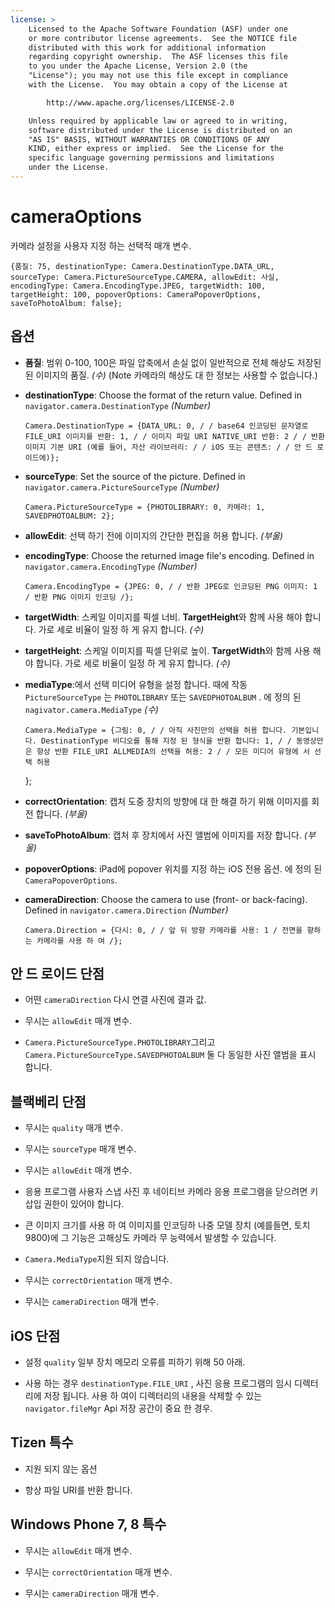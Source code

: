 ```yaml
---
license: >
    Licensed to the Apache Software Foundation (ASF) under one
    or more contributor license agreements.  See the NOTICE file
    distributed with this work for additional information
    regarding copyright ownership.  The ASF licenses this file
    to you under the Apache License, Version 2.0 (the
    "License"); you may not use this file except in compliance
    with the License.  You may obtain a copy of the License at

        http://www.apache.org/licenses/LICENSE-2.0

    Unless required by applicable law or agreed to in writing,
    software distributed under the License is distributed on an
    "AS IS" BASIS, WITHOUT WARRANTIES OR CONDITIONS OF ANY
    KIND, either express or implied.  See the License for the
    specific language governing permissions and limitations
    under the License.
---
```


# cameraOptions

카메라 설정을 사용자 지정 하는 선택적 매개 변수.

    {품질: 75, destinationType: Camera.DestinationType.DATA_URL, sourceType: Camera.PictureSourceType.CAMERA, allowEdit: 사실, encodingType: Camera.EncodingType.JPEG, targetWidth: 100, targetHeight: 100, popoverOptions: CameraPopoverOptions, saveToPhotoAlbum: false};
    

## 옵션

*   **품질**: 범위 0-100, 100은 파일 압축에서 손실 없이 일반적으로 전체 해상도 저장된 된 이미지의 품질. *(수)* (Note 카메라의 해상도 대 한 정보는 사용할 수 없습니다.)

*   **destinationType**: Choose the format of the return value. Defined in `navigator.camera.DestinationType` *(Number)*
    
        Camera.DestinationType = {DATA_URL: 0, / / base64 인코딩된 문자열로 FILE_URI 이미지를 반환: 1, / / 이미지 파일 URI NATIVE_URI 반환: 2 / / 반환 이미지 기본 URI (예를 들어, 자산 라이브러리: / / iOS 또는 콘텐츠: / / 안 드 로이드에)};
        

*   **sourceType**: Set the source of the picture. Defined in `navigator.camera.PictureSourceType` *(Number)*
    
        Camera.PictureSourceType = {PHOTOLIBRARY: 0, 카메라: 1, SAVEDPHOTOALBUM: 2};
        

*   **allowEdit**: 선택 하기 전에 이미지의 간단한 편집을 허용 합니다. *(부울)*

*   **encodingType**: Choose the returned image file's encoding. Defined in `navigator.camera.EncodingType` *(Number)*
    
        Camera.EncodingType = {JPEG: 0, / / 반환 JPEG로 인코딩된 PNG 이미지: 1 / 반환 PNG 이미지 인코딩 /};
        

*   **targetWidth**: 스케일 이미지를 픽셀 너비. **TargetHeight**와 함께 사용 해야 합니다. 가로 세로 비율이 일정 하 게 유지 합니다. *(수)*

*   **targetHeight**: 스케일 이미지를 픽셀 단위로 높이. **TargetWidth**와 함께 사용 해야 합니다. 가로 세로 비율이 일정 하 게 유지 합니다. *(수)*

*   **mediaType**:에서 선택 미디어 유형을 설정 합니다. 때에 작동 `PictureSourceType` 는 `PHOTOLIBRARY` 또는 `SAVEDPHOTOALBUM` . 에 정의 된 `nagivator.camera.MediaType` *(수)* 
    
        Camera.MediaType = {그림: 0, / / 아직 사진만의 선택을 허용 합니다. 기본입니다. DestinationType 비디오를 통해 지정 된 형식을 반환 합니다: 1, / / 동영상만은 항상 반환 FILE_URI ALLMEDIA의 선택을 허용: 2 / / 모든 미디어 유형에 서 선택 허용
        
    
    };

*   **correctOrientation**: 캡처 도중 장치의 방향에 대 한 해결 하기 위해 이미지를 회전 합니다. *(부울)*

*   **saveToPhotoAlbum**: 캡처 후 장치에서 사진 앨범에 이미지를 저장 합니다. *(부울)*

*   **popoverOptions**: iPad에 popover 위치를 지정 하는 iOS 전용 옵션. 에 정의 된`CameraPopoverOptions`.

*   **cameraDirection**: Choose the camera to use (front- or back-facing). Defined in `navigator.camera.Direction` *(Number)*
    
        Camera.Direction = {다시: 0, / / 앞 뒤 방향 카메라를 사용: 1 / 전면을 향하는 카메라를 사용 하 여 /};
        

## 안 드 로이드 단점

*   어떤 `cameraDirection` 다시 연결 사진에 결과 값.

*   무시는 `allowEdit` 매개 변수.

*   `Camera.PictureSourceType.PHOTOLIBRARY`그리고 `Camera.PictureSourceType.SAVEDPHOTOALBUM` 둘 다 동일한 사진 앨범을 표시 합니다.

## 블랙베리 단점

*   무시는 `quality` 매개 변수.

*   무시는 `sourceType` 매개 변수.

*   무시는 `allowEdit` 매개 변수.

*   응용 프로그램 사용자 스냅 사진 후 네이티브 카메라 응용 프로그램을 닫으려면 키 삽입 권한이 있어야 합니다.

*   큰 이미지 크기를 사용 하 여 이미지를 인코딩하 나중 모델 장치 (예를들면, 토치 9800)에 그 기능은 고해상도 카메라 무 능력에서 발생할 수 있습니다.

*   `Camera.MediaType`지원 되지 않습니다.

*   무시는 `correctOrientation` 매개 변수.

*   무시는 `cameraDirection` 매개 변수.

## iOS 단점

*   설정 `quality` 일부 장치 메모리 오류를 피하기 위해 50 아래.

*   사용 하는 경우 `destinationType.FILE_URI` , 사진 응용 프로그램의 임시 디렉터리에 저장 됩니다. 사용 하 여이 디렉터리의 내용을 삭제할 수 있는 `navigator.fileMgr` Api 저장 공간이 중요 한 경우.

## Tizen 특수

*   지원 되지 않는 옵션

*   항상 파일 URI를 반환 합니다.

## Windows Phone 7, 8 특수

*   무시는 `allowEdit` 매개 변수.

*   무시는 `correctOrientation` 매개 변수.

*   무시는 `cameraDirection` 매개 변수.